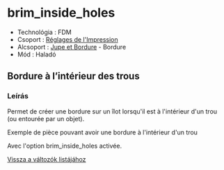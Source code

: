 # brim\_inside\_holes

* Technológia : FDM
* Csoport : [Réglages de l'Impression](../print_settings/print_settings.md)
* Alcsoport : [Jupe et Bordure](../print_settings/print_settings.md#jupe-et-bordure) - Bordure
* Mód : Haladó

## Bordure à l’intérieur des trous

### Leírás

Permet de créer une bordure sur un îlot lorsqu'il est à l'intérieur d'un trou \(ou entourée par un objet\).

Exemple de pièce pouvant avoir une bordure à l'intérieur d'un trou

Avec l'option brim\_inside\_holes activée.

[Vissza a változók listájához](variable_list.md)


